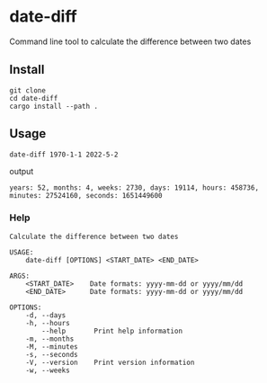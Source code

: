 # date-diff

Command line tool to calculate the difference between two dates

## Install

```
git clone
cd date-diff
cargo install --path .
```

## Usage

`date-diff 1970-1-1 2022-5-2`

output

```
years: 52, months: 4, weeks: 2730, days: 19114, hours: 458736, minutes: 27524160, seconds: 1651449600
```

### Help

```
Calculate the difference between two dates

USAGE:
    date-diff [OPTIONS] <START_DATE> <END_DATE>

ARGS:
    <START_DATE>    Date formats: yyyy-mm-dd or yyyy/mm/dd
    <END_DATE>      Date formats: yyyy-mm-dd or yyyy/mm/dd

OPTIONS:
    -d, --days
    -h, --hours
        --help       Print help information
    -m, --months
    -M, --minutes
    -s, --seconds
    -V, --version    Print version information
    -w, --weeks

```

